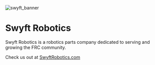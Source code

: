 ![swyft_banner](https://user-images.githubusercontent.com/99752220/218327871-4d16bcb7-e7cc-43c7-8767-bd10a363ff45.jpg)

# Swyft Robotics

Swyft Robotics is a robotics parts company dedicated to serving and growing the FRC community.

Check us out at [SwyftRobotics.com](SwyftRobotics.com)
